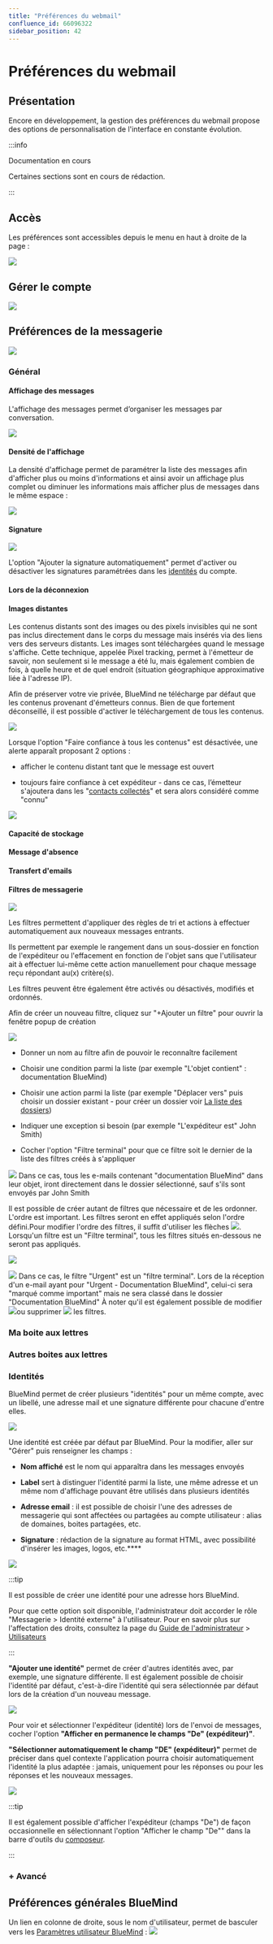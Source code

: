 ```yaml
---
title: "Préférences du webmail"
confluence_id: 66096322
sidebar_position: 42
---
```

# Préférences du webmail


## Présentation

Encore en développement, la gestion des préférences du webmail propose des options de personnalisation de l'interface en constante évolution.


:::info

Documentation en cours

Certaines sections sont en cours de rédaction.

:::


## Accès

Les préférences sont accessibles depuis le menu en haut à droite de la page :

![](../../../attachments/66096322/86743062.png)

## Gérer le compte

![](../../../attachments/66096322/86743069.png)

## Préférences de la messagerie

![](../../../attachments/66096322/86743059.png)

### Général

#### Affichage des messages

L'affichage des messages permet d’organiser les messages par conversation.

![](../../../attachments/66096322/86743058.png)

#### Densité de l'affichage

La densité d'affichage permet de paramétrer la liste des messages afin d'afficher plus ou moins d'informations et ainsi avoir un affichage plus complet ou diminuer les informations mais afficher plus de messages dans le même espace :

![](../../../attachments/66096322/86743077.png)

#### Signature

![](../../../attachments/66096322/86743050.png)

L'option "Ajouter la signature automatiquement" permet d'activer ou désactiver les signatures paramétrées dans les [identités](/Guide_de_l_utilisateur/La_messagerie/Les_identités/) du compte.

#### Lors de la déconnexion

#### Images distantes

Les contenus distants sont des images ou des pixels invisibles qui ne sont pas inclus directement dans le corps du message mais insérés via des liens vers des serveurs distants. Les images sont téléchargées quand le message s'affiche. Cette technique, appelée Pixel tracking, permet à l'émetteur de savoir, non seulement si le message a été lu, mais également combien de fois, à quelle heure et de quel endroit (situation géographique approximative liée à l'adresse IP).

Afin de préserver votre vie privée, BlueMind ne télécharge par défaut que les contenus provenant d'émetteurs connus. Bien de que fortement déconseillé, il est possible d'activer le téléchargement de tous les contenus.

![](../../../attachments/66096322/86743063.png)

Lorsque l'option "Faire confiance à tous les contenus" est désactivée, une alerte apparaît proposant 2 options :

- afficher le contenu distant tant que le message est ouvert

- toujours faire confiance à cet expéditeur - dans ce cas, l’émetteur s'ajoutera dans les "[contacts collectés](/Guide_de_l_utilisateur/Les_contacts/)" et sera alors considéré comme "connu"


![](../../../attachments/66096322/86743061.png)

#### Capacité de stockage

#### Message d'absence

#### Transfert d'emails

#### Filtres de messagerie

![](../../../attachments/66096322/86743057.png)

Les filtres permettent d'appliquer des règles de tri et actions à effectuer automatiquement aux nouveaux messages entrants.

Ils permettent par exemple le rangement dans un sous-dossier en fonction de l'expéditeur ou l'effacement en fonction de l'objet sans que l'utilisateur ait à effectuer lui-même cette action manuellement pour chaque message reçu répondant au(x) critère(s).

Les filtres peuvent être également être activés ou désactivés, modifiés et ordonnés.

Afin de créer un nouveau filtre, cliquez sur "+Ajouter un filtre" pour ouvrir la fenêtre popup de création

![](../../../attachments/66096322/86743056.png)

- Donner un nom au filtre afin de pouvoir le reconnaître facilement

- Choisir une condition parmi la liste (par exemple "L'objet contient" : documentation BlueMind)

- Choisir une action parmi la liste (par exemple "Déplacer vers" puis choisir un dossier existant - pour créer un dossier voir [La liste des dossiers](/Guide_de_l_utilisateur/Messagerie_BlueMind/))

- Indiquer une exception si besoin (par exemple "L'expéditeur est" John Smith)

- Cocher l'option "Filtre terminal" pour que ce filtre soit le dernier de la liste des filtres créés à s'appliquer


![](../../../attachments/66096322/86743055.png) Dans ce cas, tous les e-mails contenant "documentation BlueMind" dans leur objet, iront directement dans le dossier sélectionné, sauf s'ils sont envoyés par John Smith

Il est possible de créer autant de filtres que nécessaire et de les ordonner. L'ordre est important.
Les filtres seront en effet appliqués selon l'ordre défini.Pour modifier l'ordre des filtres, il suffit d'utiliser les flèches ![](../../../attachments/66096322/86743051.png).
Lorsqu'un filtre est un "Filtre terminal", tous les filtres situés en-dessous ne seront pas appliqués.

![](../../../attachments/66096322/86743052.png)

![](../../../attachments/66096322/86743055.png) Dans ce cas, le filtre "Urgent" est un "filtre terminal". Lors de la réception d'un e-mail ayant pour "Urgent - Documentation BlueMind", celui-ci sera "marqué comme important" mais ne sera classé dans le dossier "Documentation BlueMind"
À noter qu'il est également possible de modifier ![](../../../attachments/66096322/86743054.png)ou supprimer ![](../../../attachments/66096322/86743053.png) les filtres.
### Ma boite aux lettres

### Autres boites aux lettres

### Identités

BlueMind permet de créer plusieurs "identités" pour un même compte, avec un libellé, une adresse mail et une signature différente pour chacune d'entre elles.

![](../../../attachments/66096322/86743067.png)


Une identité est créée par défaut par BlueMind. Pour la modifier, aller sur "Gérer" puis renseigner les champs : 

- **Nom affiché** est le nom qui apparaîtra dans les messages envoyés

- **Label** sert à distinguer l'identité parmi la liste, une même adresse et un même nom d'affichage pouvant être utilisés dans plusieurs identités

- **Adresse email** : il est possible de choisir l'une des adresses de messagerie qui sont affectées ou partagées au compte utilisateur : alias de domaines, boites partagées, etc.

- **Signature** : rédaction de la signature au format HTML, avec possibilité d'insérer les images, logos, etc.****


![](../../../attachments/66096322/86743066.png)


:::tip

Il est possible de créer une identité pour une adresse hors BlueMind.

Pour que cette option soit disponible, l'administrateur doit accorder le rôle "Messagerie > Identité externe" à l'utilisateur.
Pour en savoir plus sur l'affectation des droits, consultez la page du [Guide de l'administrateur](/Guide_de_l_administrateur/) > [Utilisateurs](/Guide_de_l_administrateur/Gestion_des_entites/Utilisateurs/)

:::


**"Ajouter une identité"** permet de créer d'autres identités avec, par exemple, une signature différente. Il est également possible de choisir l'identité par défaut, c'est-à-dire l'identité qui sera sélectionnée par défaut lors de la création d'un nouveau message.

![](../../../attachments/66096322/86743065.png)


Pour voir et sélectionner l'expéditeur (identité) lors de l'envoi de messages, cocher l'option **"Afficher en permanence le champs "De" (expéditeur)"**.

**"Sélectionner automatiquement le champ "DE" (expéditeur)"** permet de préciser dans quel contexte l'application pourra choisir automatiquement l'identité la plus adaptée : jamais, uniquement pour les réponses ou pour les réponses et les nouveaux messages.

![](../../../attachments/66096322/86743064.png)


:::tip

Il est également possible d'afficher l'expéditeur (champs "De") de façon occasionnelle en sélectionnant l'option "Afficher le champ "De"" dans la barre d'outils du [composeur](/Guide_de_l_utilisateur/Messagerie_BlueMind/Le_composeur_BlueMind/).

:::


### + Avancé

## Préférences générales BlueMind

Un lien en colonne de droite, sous le nom d'utilisateur, permet de basculer vers les [Paramètres utilisateur BlueMind](/Guide_de_l_utilisateur/Paramètres_utilisateur/) :
![](../../../attachments/66096322/86743060.png)


